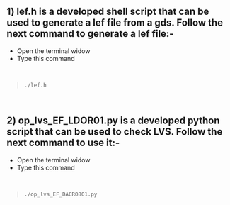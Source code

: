 ## 1)  lef.h is a developed shell script that can be used to generate a lef file from a gds. Follow the next command to generate a lef file:-
* Open the terminal widow
* Type this command
<p>&nbsp;</p>

>`./lef.h`

<p>&nbsp;</p>

## 2) op_lvs_EF_LDOR01.py is a developed python script that can be used to check LVS. Follow the next command to use it:-

* Open the terminal widow
* Type this command
<p>&nbsp;</p>

>`./op_lvs_EF_DACR0801.py`

<p>&nbsp;</p>




